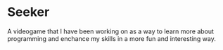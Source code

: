 # Seeker
A videogame that I have been working on as a way to learn more about programming and enchance my skills in a more fun and interesting way. 
